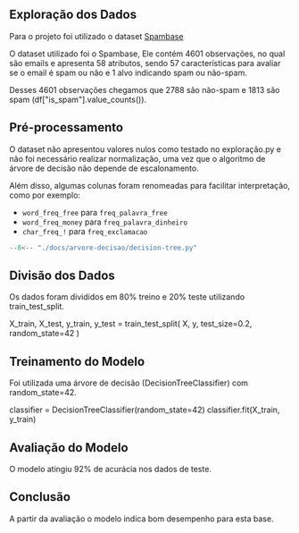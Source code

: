 ## Exploração dos Dados

Para o projeto foi utilizado o dataset [Spambase](https://archive.ics.uci.edu/dataset/94/spambase)

O dataset utilizado foi o Spambase, Ele contém 4601 observações, no qual são emails e apresenta 58 atributos, sendo 57 características para avaliar se o email é spam ou não e 1 alvo indicando spam ou não-spam.

Desses 4601 observações chegamos que 2788 são não-spam e 1813 são spam (df["is_spam"].value_counts()).

## Pré-processamento

O dataset não apresentou valores nulos como testado no exploração.py e não foi necessário realizar normalização, 
uma vez que o algoritmo de árvore de decisão não depende de escalonamento.   

Além disso, algumas colunas foram renomeadas para facilitar interpretação, 
como por exemplo:
- `word_freq_free` para `freq_palavra_free`
- `word_freq_money` para `freq_palavra_dinheiro`
- `char_freq_!` para `freq_exclamacao`


``` python 
--8<-- "./docs/arvore-decisao/decision-tree.py"
```

## Divisão dos Dados

Os dados foram divididos em 80% treino e 20% teste utilizando train_test_split.

X_train, X_test, y_train, y_test = train_test_split(
    X, y, test_size=0.2, random_state=42
)

## Treinamento do Modelo

Foi utilizada uma árvore de decisão (DecisionTreeClassifier) com random_state=42.

classifier = DecisionTreeClassifier(random_state=42)
classifier.fit(X_train, y_train)


## Avaliação do Modelo

O modelo atingiu 92% de acurácia nos dados de teste.

## Conclusão

A partir da avaliação o modelo indica bom desempenho para esta base. 